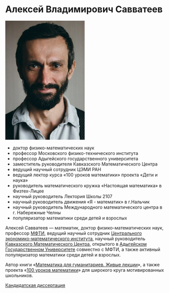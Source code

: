 # Алексей Владимирович Савватеев

![](savva.jpg)

- доктор физико-математических наук
- профессор Московского физико-технического института
- профессор Адыгейского государственного университета
- заместитель руководителя Кавказского Математического Центра
- ведущий научный сотрудник ЦЭМИ РАН
- ведущий лектор курса «100 уроков математики» проекта «Дети и наука»
- руководитель математического кружка «Настоящая математика» в Физтех-Лицее
- научный руководитель Лектория Школы 2107
- научный руководитель движения «Я - математик» в г.Нальчик
- научный руководитель Международного математического центра в г. Набережные Челны
- популяризатор математики среди детей и взрослых

Алексей Савватеев — математик, доктор физико-математических наук, профессор [МФТИ](https://mipt.ru/), ведущий научный сотрудник [Центрального экономико-математического института](https://www.cemi.rssi.ru/), научный руководитель [Кавказского Математического Центра](https://vk.com/kavmatagu), открытого в [Адыгейском Государственном Университете](http://www.adygnet.ru/) совместно с МФТИ, а также активный популяризатор математики среди детей и взрослых.

Автор книги «[Математика для гуманитариев. Живые лекции](/book)», а также проекта «[100 уроков математики](https://www.youtube.com/playlist?list=PL8n_ZHoHDPESLDJN2NJivDYLNGtpJEBoy)» для широкого круга мотивированных школьников.

<a href="disser.pdf">Кандидатская диссертация</a>